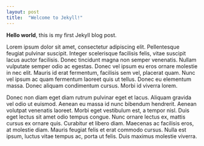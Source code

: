 ```yaml
---
layout: post
title:  "Welcome to Jekyll!"
---
```


**Hello world**, this is my first Jekyll blog post.

 Lorem ipsum dolor sit amet, consectetur adipiscing elit. Pellentesque feugiat pulvinar suscipit. Integer scelerisque facilisis felis, vitae suscipit lacus auctor facilisis. Donec tincidunt magna non semper venenatis. Nullam vulputate semper odio ac egestas. Donec vel ipsum eu eros ornare molestie in nec elit. Mauris id erat fermentum, facilisis sem vel, placerat quam. Nunc vel ipsum ac quam fermentum laoreet quis ut tellus. Donec eu elementum massa. Donec aliquam condimentum cursus. Morbi id viverra lorem.

Donec non diam eget diam rutrum pulvinar eget et lacus. Aliquam gravida vel odio ut euismod. Aenean eu massa id nunc bibendum hendrerit. Aenean volutpat venenatis laoreet. Morbi eget vestibulum est, a tempor nisl. Duis eget lectus sit amet odio tempus congue. Nunc ornare lectus ex, mattis cursus ex ornare quis. Curabitur et libero diam. Maecenas ac facilisis eros, at molestie diam. Mauris feugiat felis et erat commodo cursus. Nulla est ipsum, luctus vitae tempus ac, porta ut felis. Duis maximus molestie viverra. 